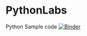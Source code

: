 # PythonLabs
Python Sample code
[![Binder](https://mybinder.org/badge_logo.svg)](https://mybinder.org/v2/gh/Sajini-Sadanand/PythonLabs.git/master)
